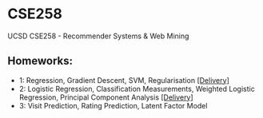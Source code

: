 # CSE258
UCSD CSE258 - Recommender Systems & Web Mining


## Homeworks:

- 1: Regression, Gradient Descent, SVM, Regularisation [[Delivery]](/CSE258/homework1/cse258_hw1_delivery.pdf)
- 2: Logistic Regression, Classification Measurements, Weighted Logistic Regression, Principal Component Analysis [[Delivery]](/CSE258/homework2/delivery.pdf)
- 3: Visit Prediction, Rating Prediction, Latent Factor Model
